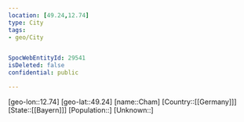 ```yaml
---
location: [49.24,12.74]
type: City
tags:
- geo/City


SpocWebEntityId: 29541
isDeleted: false
confidential: public

---
```

[geo-lon::12.74]
[geo-lat::49.24]
[name::Cham]
[Country::[[Germany]]]
[State::[[Bayern]]]
[Population::]
[Unknown::]

